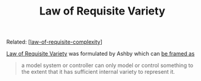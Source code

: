 ﻿---
title: Law of Requisite Variety
---
Related: [[law-of-requisite-complexity]]

[Law of Requisite Variety](https://en.wikipedia.org/wiki/Variety_(cybernetics)#Law_of_requisite_variety) was formulated by Ashby which can [be framed as](https://en.wikipedia.org/wiki/Variety_(cybernetics)#Law_of_requisite_variety)

> a model system or controller can only model or control something to the extent that it has sufficient internal variety to represent it.


[//begin]: # "Autogenerated link references for markdown compatibility"
[law-of-requisite-complexity]: law-of-requisite-complexity "Law of Requisite Complexity"
[//end]: # "Autogenerated link references"